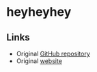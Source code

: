 # heyheyhey

## Links

* Original [GitHub repository](https://github.com/JorgenSolli/heyheyhey)
* Original [website](https://heyheyhey.jorgensolli.no/)
